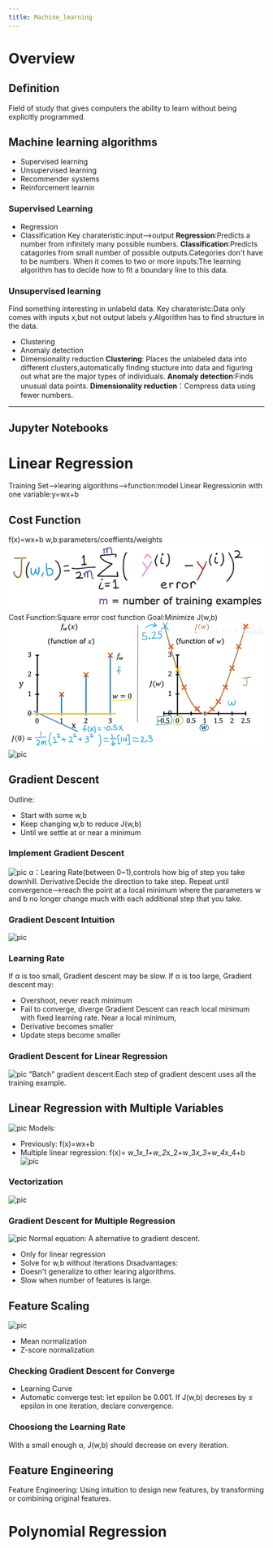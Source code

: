 ```yaml
---
title: Machine_learning
---
```

# Overview
## Definition
Field of study that gives computers the ability to learn without being explicitly programmed.
## Machine learning algorithms
- Supervised learning
- Unsupervised learning 
- Recommender systems
- Reinforcement learnin
### Supervised Learning
- Regression
- Classification
Key charateristic:input-->output
**Regression**:Predicts a number from infinitely many possible numbers.
**Classification**:Predicts catagories from small number of possible outputs.Categories don't have to be numbers.
When it comes to two or more inputs:The learning algorithm has to decide how to fit a boundary line to this data.
### Unsupervised learning
Find something interesting in unlabeld data.
Key charateristc:Data only comes with inputs x,but not output labels y.Algorithm has to find structure in the data.
- Clustering
- Anomaly detection
- Dimensionality reduction
**Clustering**: Places the unlabeled data into different clusters,automatically finding stucture into data and figuring out what are the major types of individuals.
**Anomaly detection**:Finds unusual data points.
**Dimensionality reduction**：Compress data using fewer numbers.
--------
## Jupyter Notebooks
# Linear Regression
Training Set-->learing algorithms-->function:model
Linear Regressionin with one variable:y=wx+b
## Cost Function
f(x)=wx+b w,b:parameters/coeffients/weights
![pic](images/Cost_Function.png "Cost Function")
Cost Function:Square error cost function
Goal:Minimize J(w,b)
![pic](images/The_function_of_w.png "The function of w")
![pic](iamges/J(w,b).png "J(w,b) of Linear Function")
## Gradient Descent
Outline:
- Start with some w,b
- Keep changing w,b to reduce J(w,b)
- Until we settle at or near a minimum
### Implement Gradient Descent
![pic](iamges/Gradient_Descent_Algorithm.png "Gradient Descent Algorithm")
α：Learing Rate(between 0~1),controls how big of step you take downhill.
Derivative:Decide the direction to take step.
Repeat until convergence-->reach the point at a local
minimum where the parameters w and b no longer change much with each additional step that you take.
### Gradient Descent Intuition
![pic](images/Gradient_Descent.png" "Gradient Descent Intuition")
### Learning Rate
If α is too small, Gradient descent may be slow.
If α is too large, Gradient descent may:
- Overshoot, never reach minimum
- Fail to converge, diverge
Gradient Descent can reach local minimum with fixed learning rate.
Near a local minimum,
- Derivative becomes smaller
- Update steps become smaller
### Gradient Descent for Linear Regression
![pic](images/Gradient_Descent_for_Linear_Regression.png" "Gradient Descent for Linear Regression")
"Batch" gradient descent:Each step of gradient descent uses all the training example.
## Linear Regression with Multiple Variables
![pic](images/Multiple_Variables.png" "Multiple Variables") 
Models:
- Previously: f(x)=wx+b
- Multiple linear regression: f(x)= w_1*x_1+w_2*x_2+w_3*x_3+w_4*x_4+b
![pic](images/Multiple_linear_regression.png" "Multiple linear regression") 
### Vectorization
![pic](images/Vectorization.png" "Vectorization") 
### Gradient Descent for Multiple Regression
![pic](images/Gradient_Descent_for_Linear_Regression.png" "VeGradient Descent for Multiple Regressionctorization") 
Normal equation: A alternative to gradient descent.
- Only for linear regression
- Solve for w,b without iterations
Disadvantages:
- Doesn't generalize to other learing algorithms.
- Slow when number of features is large.
## Feature Scaling
![pic](images/Feature_Scaling.png" "Feature Scaling")
- Mean normalization
- Z-score normalization
### Checking Gradient Descent for Converge
- Learning Curve
- Automatic converge test: let epsilon be 0.001. If J(w,b) decreses by ≤ epsilon in one iteration, declare convergence.
### Choosiong the Learning Rate
With a small enough α, J(w,b) should decrease on every iteration.
## Feature Engineering
Feature Engineering: Using intuition to design new features, by transforming or combining original features.
# Polynomial Regression
